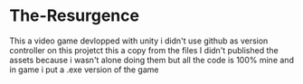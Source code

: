 # The-Resurgence
This a video game devlopped with unity i didn't use github as version controller on this projetct this a copy from the files
I didn't published the assets because i wasn't alone doing them but all the code is 100% mine and in game i put a .exe version of the game
